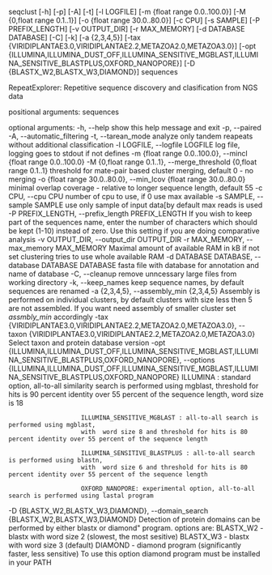 seqclust  [-h] [-p] [-A] [-t] [-l LOGFILE] [-m {float range 0.0..100.0}] [-M {0,float range 0.1..1}] [-o {float range 30.0..80.0}] [-c CPU]
                [-s SAMPLE] [-P PREFIX_LENGTH] [-v OUTPUT_DIR] [-r MAX_MEMORY] [-d DATABASE DATABASE] [-C] [-k] [-a {2,3,4,5}]
                [-tax {VIRIDIPLANTAE3.0,VIRIDIPLANTAE2.2,METAZOA2.0,METAZOA3.0}]
                [-opt {ILLUMINA,ILLUMINA_DUST_OFF,ILLUMINA_SENSITIVE_MGBLAST,ILLUMINA_SENSITIVE_BLASTPLUS,OXFORD_NANOPORE}]
                [-D {BLASTX_W2,BLASTX_W3,DIAMOND}]
                sequences

RepeatExplorer:
    Repetitive sequence discovery and clasification from NGS data

  

positional arguments:
  sequences

optional arguments:
  -h, --help            show this help message and exit
  -p, --paired
  -A, --automatic_filtering
  -t, --tarean_mode     analyze only tandem reapeats without additional classification
  -l LOGFILE, --logfile LOGFILE
                        log file, logging goes to stdout if not defines
  -m {float range 0.0..100.0}, --mincl {float range 0.0..100.0}
  -M {0,float range 0.1..1}, --merge_threshold {0,float range 0.1..1}
                        threshold for mate-pair based cluster merging, default 0 - no merging
  -o {float range 30.0..80.0}, --min_lcov {float range 30.0..80.0}
                        minimal overlap coverage - relative to longer sequence length, default 55
  -c CPU, --cpu CPU     number of cpu to use, if 0 use max available
  -s SAMPLE, --sample SAMPLE
                        use only sample of input data[by default max reads is used
  -P PREFIX_LENGTH, --prefix_length PREFIX_LENGTH
                        If you wish to keep part of the sequences name,
                         enter the number of characters which should be 
                        kept (1-10) instead of zero. Use this setting if
                         you are doing comparative analysis
  -v OUTPUT_DIR, --output_dir OUTPUT_DIR
  -r MAX_MEMORY, --max_memory MAX_MEMORY
                        Maximal amount of available RAM in kB if not set
                        clustering tries to use whole available RAM
  -d DATABASE DATABASE, --database DATABASE DATABASE
                        fasta file with database for annotation and name of database
  -C, --cleanup         remove unncessary large files from working directory
  -k, --keep_names      keep sequence names, by default sequences are renamed
  -a {2,3,4,5}, --assembly_min {2,3,4,5}
                        Assembly is performed on individual clusters, by default 
                        clusters with size less then 5 are not assembled. If you 
                        want need assembly of smaller cluster set *assmbly_min* 
                        accordingly
  -tax {VIRIDIPLANTAE3.0,VIRIDIPLANTAE2.2,METAZOA2.0,METAZOA3.0}, --taxon {VIRIDIPLANTAE3.0,VIRIDIPLANTAE2.2,METAZOA2.0,METAZOA3.0}
                        Select taxon and protein database version
  -opt {ILLUMINA,ILLUMINA_DUST_OFF,ILLUMINA_SENSITIVE_MGBLAST,ILLUMINA_SENSITIVE_BLASTPLUS,OXFORD_NANOPORE}, --options {ILLUMINA,ILLUMINA_DUST_OFF,ILLUMINA_SENSITIVE_MGBLAST,ILLUMINA_SENSITIVE_BLASTPLUS,OXFORD_NANOPORE}
                        ILLUMINA : standard option, all-to-all similarity search is
                        performed using mgblast, threshold for hits is 90 percent identity over
                        55 percent of the sequence length, word size is 18
                      
                        ILLUMINA_SENSITIVE_MGBLAST : all-to-all search is performed using mgblast,
                        with  word size 8 and threshold for hits is 80 percent identity over 55 percent of the sequence length
                      
                        ILLUMINA_SENSITIVE_BLASTPLUS : all-to-all search is performed using blastn,
                        with  word size 6 and threshold for hits is 80 percent identity over 55 percent of the sequence length
                      
                        OXFORD_NANOPORE: experimental option, all-to-all search is performed using lastal program
  -D {BLASTX_W2,BLASTX_W3,DIAMOND}, --domain_search {BLASTX_W2,BLASTX_W3,DIAMOND}
                        Detection of protein domains can be performed by either blastx or
                         diamond" program. options are:
                          BLASTX_W2 - blastx with word size 2 (slowest, the most sesitive)
                          BLASTX_W3 - blastx with word size 3 (default)
                          DIAMOND   - diamond program (significantly faster, less sensitive)
                        To use this option diamond program must be installed in your PATH


